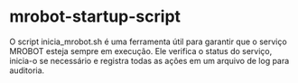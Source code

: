 # mrobot-startup-script
O script inicia_mrobot.sh é uma ferramenta útil para garantir que o serviço MROBOT esteja sempre em execução. Ele verifica o status do serviço, inicia-o se necessário e registra todas as ações em um arquivo de log para auditoria.
